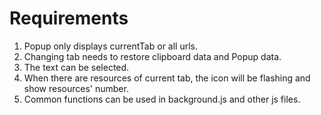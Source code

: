 # Requirements

1. Popup only displays currentTab or all urls.
2. Changing tab needs to restore clipboard data and Popup data.
3. The text can be selected.
4. When there are resources of current tab, the icon will be flashing and show resources' number.
5. Common functions can be used in background.js and other js files.